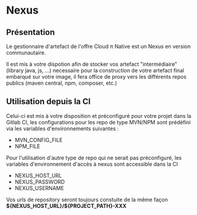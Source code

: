 # Nexus

## Présentation
Le gestionnaire d'artefact de l'offre Cloud π Native est un Nexus en version communautaire.

Il est mis à votre dispotion afin de stocker vos artefact "intermédiaire" (library java, js, ...) necessaire pour la construction de votre artefact final embarqué sur votre image, il fera office de proxy vers les différents repos publics (maven central, npm, composer, etc.)


## Utilisation depuis la CI

Celui-ci est mis à votre disposition et préconfiguré pour votre projet dans la Gitlab CI, les configurations pour les repo de type MVN/NPM sont prédéfini via les variables d'environnements suivantes :
 - MVN_CONFIG_FILE
 - NPM_FILE

Pour l'utilisation d'autre type de repo qui ne serait pas préconfiguré, les variables d'environnement d'accès à nexus sont accessible dans la CI
 - NEXUS_HOST_URL
 - NEXUS_PASSWORD
 - NEXUS_USERNAME

Vos urls de repository seront toujours constuite de la même façon **\${NEXUS_HOST_URL}/${PROJECT_PATH}-XXX**


